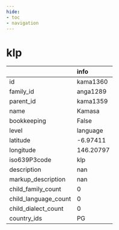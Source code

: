 ```yaml
---
hide:
- toc
- navigation
---
```

# klp
|                      | info      |
|:---------------------|:----------|
| id                   | kama1360  |
| family_id            | anga1289  |
| parent_id            | kama1359  |
| name                 | Kamasa    |
| bookkeeping          | False     |
| level                | language  |
| latitude             | -6.97411  |
| longitude            | 146.20797 |
| iso639P3code         | klp       |
| description          | nan       |
| markup_description   | nan       |
| child_family_count   | 0         |
| child_language_count | 0         |
| child_dialect_count  | 0         |
| country_ids          | PG        |